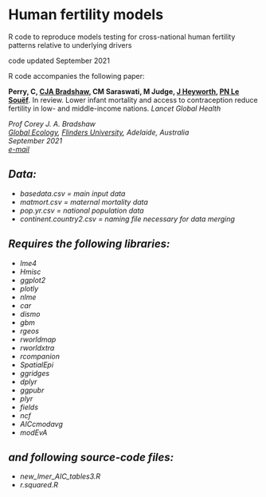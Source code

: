 # Human fertility models

R code to reproduce models testing for cross-national human fertility patterns relative to underlying drivers

code updated September 2021

R code accompanies the following paper:

<strong>Perry, C, <a href="https://globalecologyflinders.com/people/#DIRECTOR">CJA Bradshaw</a>, CM Saraswati, M Judge, <a href="https://research-repository.uwa.edu.au/en/persons/jane-heyworth">J Heyworth</a>, <a href="https://research-repository.uwa.edu.au/en/persons/peter-le-souef">PN Le Souëf</a></strong>. In review. Lower infant mortality and access to contraception reduce fertility in low- and middle-income nations. <em>Lancet Global Health<em>

Prof Corey J. A. Bradshaw <br>
<a href="http://globalecologyflinders.com" target="_blank">Global Ecology</a>, <a href="http://flinders.edu.au" target="_blank">Flinders University</a>, Adelaide, Australia <br>
September 2021 <br>
<a href=mailto:corey.bradshaw@flinders.edu.au>e-mail</a> <br>


## Data:
- basedata.csv = main input data
- matmort.csv = maternal mortality data
- pop.yr.csv = national population data
- continent.country2.csv = naming file necessary for data merging

## Requires the following libraries:
- lme4
- Hmisc
- ggplot2
- plotly
- nlme
- car
- dismo
- gbm
- rgeos
- rworldmap
- rworldxtra
- rcompanion
- SpatialEpi
- ggridges
- dplyr
- ggpubr
- plyr
- fields
- ncf
- AICcmodavg
- modEvA

## and following source-code files:
- new_lmer_AIC_tables3.R
- r.squared.R
